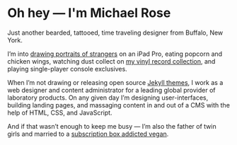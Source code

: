 # Oh hey — I'm Michael Rose

Just another bearded, tattooed, time traveling designer from Buffalo, New York.

I’m into [drawing portraits of strangers](https://mademistakes.com/procreate-paintings/) on an iPad Pro, eating popcorn and chicken wings, watching dust collect on [my vinyl record collection](https://www.discogs.com/user/mmistakes/collection), and playing single-player console exclusives.

When I’m not drawing or releasing open source [Jekyll themes](https://mademistakes.com/work/jekyll-themes/), I work as a web designer and content administrator for a leading global provider of laboratory products. On any given day I’m designing user-interfaces, building landing pages, and massaging content in and out of a CMS with the help of HTML, CSS, and JavaScript.

And if that wasn’t enough to keep me busy — I’m also the father of twin girls and married to a [subscription box addicted vegan](https://2littlerosebuds.com/).
